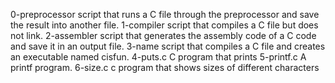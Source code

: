 0-preprocessor  script that runs a C file through the preprocessor and save the result into another file.
1-compiler  script that compiles a C file but does not link.
2-assembler  script that generates the assembly code of a C code and save it in an output file.
3-name  script that compiles a C file and creates an executable named cisfun.
4-puts.c  C program that prints
5-printf.c  A printf program.
6-size.c  c program that shows sizes of different characters

